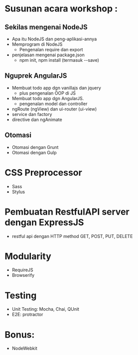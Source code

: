# Susunan acara workshop :

## Sekilas mengenai NodeJS
- Apa itu NodeJS dan peng-aplikasi-annya
- Memprogram di NodeJS
	- Pengenalan require dan export
- penjelasan mengenai package.json
	- npm init, npm install (termasuk --save)

## Nguprek AngularJS
- Membuat todo app dgn vanillajs dan jquery
	- plus pengenalan OOP di JS
- Membuat todo app dgn AngularJS.
	- pengenalan model dan controller
- ngRoute (ngView) dan ui-router (ui-view)
- service dan factory
- directive dan ngAnimate

## Otomasi
- Otomasi dengan Grunt
- Otomasi dengan Gulp

# CSS Preprocessor 
- Sass
- Stylus

# Pembuatan RestfulAPI server dengan ExpressJS
- restful api dengan HTTP method GET, POST, PUT, DELETE

# Modularity
- RequireJS
- Browserify

# Testing
- Unit Testing: Mocha, Chai, QUnit
- E2E: protractor

# Bonus:	
- NodeWebkit
